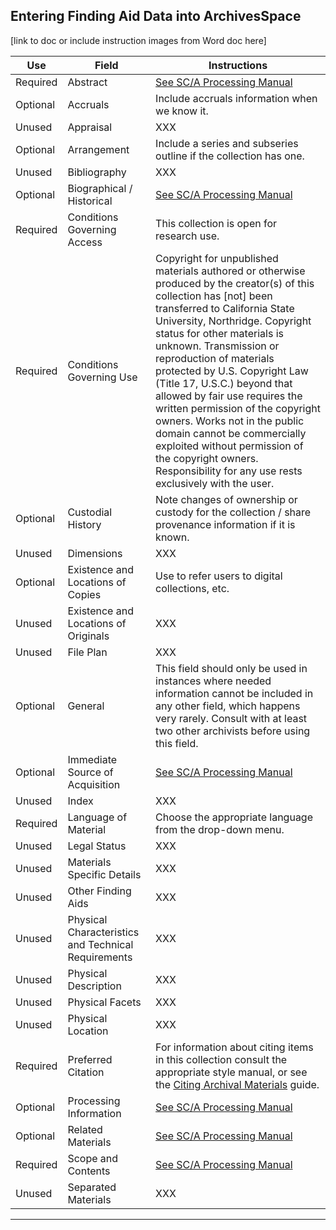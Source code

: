 ## Entering Finding Aid Data into ArchivesSpace

[link to doc or include instruction images from Word doc here]

| Use | Field | Instructions |
| ----------- | ----------- | ----------- |
| Required | Abstract | [See SC/A Processing Manual](https://illuminatedpast.github.io/csun-sca-processing/02-processing/02-06-description.html) | 
| Optional | Accruals | Include accruals information when we know it. | 
| Unused | Appraisal | XXX | 
| Optional | Arrangement | Include a series and subseries outline if the collection has one. | 
| Unused | Bibliography | XXX | 
| Optional | Biographical / Historical | [See SC/A Processing Manual](https://illuminatedpast.github.io/csun-sca-processing/02-processing/02-06-description.html)  | 
| Required | Conditions Governing Access | This collection is open for research use. | 
| Required | Conditions Governing Use | Copyright for unpublished materials authored or otherwise produced by the creator(s) of this collection has [not] been transferred to California State University, Northridge. Copyright status for other materials is unknown. Transmission or reproduction of materials protected by U.S. Copyright Law (Title 17, U.S.C.) beyond that allowed by fair use requires the written permission of the copyright owners. Works not in the public domain cannot be commercially exploited without permission of the copyright owners. Responsibility for any use rests exclusively with the user. | 
| Optional | Custodial History | Note changes of ownership or custody for the collection / share provenance information if it is known. | 
| Unused | Dimensions | XXX | 
| Optional | Existence and Locations of Copies | Use to refer users to digital collections, etc. 
| Unused | Existence and Locations of Originals | XXX | 
| Unused | File Plan | XXX | 
| Optional | General | This field should only be used in instances where needed information cannot be included in any other field, which happens very rarely. Consult with at least two other archivists before using this field.  | 
| Optional | Immediate Source of Acquisition | [See SC/A Processing Manual](https://illuminatedpast.github.io/csun-sca-processing/02-processing/02-06-description.html)  | 
| Unused | Index | XXX | 
| Required | Language of Material	| Choose the appropriate language from the drop-down menu. |
| Unused | Legal Status | XXX | 
| Unused  | Materials Specific Details | XXX | 
| Unused | Other Finding Aids | XXX | 
| Unused | Physical Characteristics and Technical Requirements | XXX | 
| Unused | Physical Description | XXX | 
| Unused | Physical Facets | XXX | 
| Unused | Physical Location | XXX | 
| Required | Preferred Citation | For information about citing items in this collection consult the appropriate style manual, or see the [Citing Archival Materials](http://libguides.csun.edu/citing-archives/index) guide. | 
| Optional | Processing Information | [See SC/A Processing Manual](https://illuminatedpast.github.io/csun-sca-processing/02-processing/02-06-description.html)  | 
| Optional | Related Materials | [See SC/A Processing Manual](https://illuminatedpast.github.io/csun-sca-processing/02-processing/02-06-description.html)  | 
| Required | Scope and Contents | [See SC/A Processing Manual](https://illuminatedpast.github.io/csun-sca-processing/02-processing/02-06-description.html)  | 
| Unused | Separated Materials | XXX | 

***
